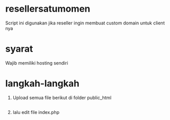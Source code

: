 # resellersatumomen
Script ini digunakan jika reseller ingin membuat custom domain untuk client nya

# syarat
Wajib memiliki hosting sendiri

# langkah-langkah
1. Upload semua file berikut di folder public_html
##
2. lalu edit file index.php 
